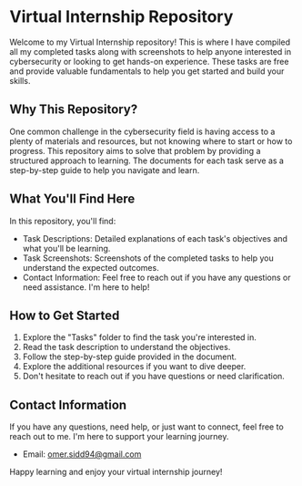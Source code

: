 # Virtual Internship Repository

Welcome to my Virtual Internship repository! This is where I have compiled all my completed tasks along with screenshots to help anyone interested in cybersecurity or looking to get hands-on experience. These tasks are free and provide valuable fundamentals to help you get started and build your skills.

## Why This Repository?

One common challenge in the cybersecurity field is having access to a plenty of materials and resources, but not knowing where to start or how to progress. This repository aims to solve that problem by providing a structured approach to learning. The documents for each task serve as a step-by-step guide to help you navigate and learn.

## What You'll Find Here

In this repository, you'll find:

- Task Descriptions: Detailed explanations of each task's objectives and what you'll be learning.
- Task Screenshots: Screenshots of the completed tasks to help you understand the expected outcomes.
- Contact Information: Feel free to reach out if you have any questions or need assistance. I'm here to help!

## How to Get Started

1. Explore the "Tasks" folder to find the task you're interested in.
2. Read the task description to understand the objectives.
3. Follow the step-by-step guide provided in the document.
4. Explore the additional resources if you want to dive deeper.
5. Don't hesitate to reach out if you have questions or need clarification.

## Contact Information

If you have any questions, need help, or just want to connect, feel free to reach out to me. I'm here to support your learning journey.

- Email: omer.sidd94@gmail.com

Happy learning and enjoy your virtual internship journey!

